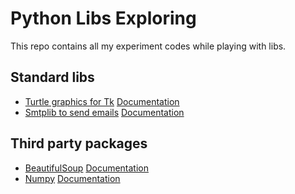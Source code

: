 # Python Libs Exploring

This repo contains all my experiment codes while playing with libs.

## Standard libs

- [Turtle graphics for Tk](./draw_mystery/) [Documentation](https://docs.python.org/3.6/library/turtle.html)
- [Smtplib to send emails](./send_email)   [Documentation](https://docs.python.org/3/library/smtplib.html) 

## Third party packages

- [BeautifulSoup](./besoup/) [Documentation](https://www.crummy.com/software/BeautifulSoup/bs4/doc/)
- [Numpy](./numpy) [Documentation](https://docs.scipy.org/doc/numpy-1.13.0/reference/index.html#reference)  
